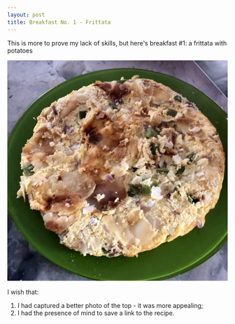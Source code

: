 ```yaml
---
layout: post
title: Breakfast No. 1 - Frittata
---
```


This is more to prove my lack of skills,
but here's breakfast #1: a frittata with potatoes

![Frittata - after flipping](/assets/2018-frittata-no1.jpg)

I wish that:

1. I had captured a better photo of the top -
  it was more appealing;
2. I had the presence of mind to save a link to the recipe.